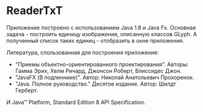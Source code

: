# ReaderTxT
Приложение построено с использованием Java 1.8 и Java Fx.
Основная задача - построить единицу изображения, описанную классов GLyph.
А полученный список таких единиц - отобразить в окне приложения.

Литература, спользованная для построения приложения:
 - "Приемы объектно-ориентированного проектирования". Авторы: Гамма Эрих, Хелм Ричард, Джонсон Роберт, Влиссидес Джон.
 - "JavaFX (В подлиннике)". Автор: Николай Анатольевич Прохоренок.
 - "Java. Полное руководство." Десятое издание. Автор: Шилдт Герберт. 
 
И Java™ Platform, Standard Edition 8 API Specification.